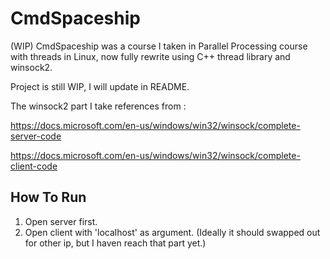 # CmdSpaceship
(WIP) CmdSpaceship was a course I taken in Parallel Processing course with threads in Linux, now fully rewrite using C++ thread library and winsock2.

Project is still WIP, I will update in README.

The winsock2 part I take references from :	

https://docs.microsoft.com/en-us/windows/win32/winsock/complete-server-code

https://docs.microsoft.com/en-us/windows/win32/winsock/complete-client-code

How To Run
---
1. Open server first.
2. Open client with 'localhost' as argument. (Ideally it should swapped out for other ip, but I haven reach that part yet.)

